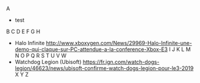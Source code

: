 A
 - test
 
B
C
D
E
F
G
H
 - Halo Infinite http://www.xboxygen.com/News/29969-Halo-Infinite-une-demo-qui-claque-sur-PC-attendue-a-la-conference-Xbox-E3
I
J
K
L
M
N
O
P
Q
R
S
T
U
V
W
 - Watchdog Legion (Ubisoft) https://fr.ign.com/watch-dogs-legion/46623/news/ubisoft-confirme-watch-dogs-legion-pour-le3-2019
X
Y
Z